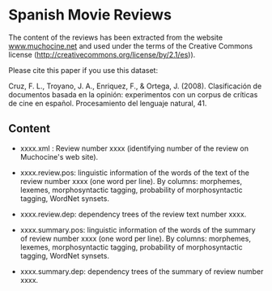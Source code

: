 # Spanish Movie Reviews

The content of the reviews has been extracted from the website www.muchocine.net and used under the terms of the Creative Commons license (http://creativecommons.org/license/by/2.1/es)).

Please cite this paper if you use this dataset:

Cruz, F. L., Troyano, J. A., Enriquez, F., & Ortega, J. (2008). Clasificación de documentos basada en la opinión: experimentos con un corpus de críticas de cine en español. Procesamiento del lenguaje natural, 41.


## Content

* xxxx.xml : Review number xxxx (identifying number of the review on Muchocine's web site).

* xxxx.review.pos: linguistic information of the words of the text of the review number xxxx (one word per line). By columns: morphemes, lexemes, morphosyntactic tagging, probability of morphosyntactic tagging, WordNet synsets.

* xxxx.review.dep: dependency trees of the review text number xxxx.

* xxxx.summary.pos: linguistic information of the words of the summary of review number xxxx (one word per line). By columns: morphemes, lexemes, morphosyntactic tagging, probability of morphosyntactic tagging, WordNet synsets.

* xxxx.summary.dep: dependency trees of the summary of review number xxxx.


